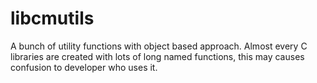 # libcmutils
A bunch of utility functions with object based approach.
Almost every C libraries are created with lots of long named functions, this may causes confusion to developer who uses it.
